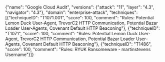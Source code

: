 {"name": "Google Cloud Audit", "versions": {"attack": "11", "layer": "4.3", "navigator": "4.3"}, "domain": "enterprise-attack", "techniques": [{"techniqueID": "T1071.001", "score": 100, "comment": "Rules: Potential Lemon Duck User-Agent, TrevorC2 HTTP Communication, Potential Bazar Loader User-Agents, Covenant Default HTTP Beaconing"}, {"techniqueID": "T1071", "score": 100, "comment": "Rules: Potential Lemon Duck User-Agent, TrevorC2 HTTP Communication, Potential Bazar Loader User-Agents, Covenant Default HTTP Beaconing"}, {"techniqueID": "T1486", "score": 100, "comment": "Rules: RYUK Ransomeware - martinstevens Username"}]}